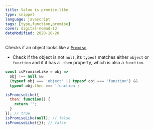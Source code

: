 ```yaml
---
title: Value is promise-like
type: snippet
language: javascript
tags: [type,function,promise]
cover: digital-nomad-13
dateModified: 2020-10-20
---
```


Checks if an object looks like a [`Promise`](https://developer.mozilla.org/en-US/docs/Web/JavaScript/Reference/Global_Objects/Promise).

- Check if the object is not `null`, its `typeof` matches either `object` or `function` and if it has a `.then` property, which is also a `function`.

```js
const isPromiseLike = obj =>
  obj !== null &&
  (typeof obj === 'object' || typeof obj === 'function') &&
  typeof obj.then === 'function';
```

```js
isPromiseLike({
  then: function() {
    return '';
  }
}); // true
isPromiseLike(null); // false
isPromiseLike({}); // false
```
